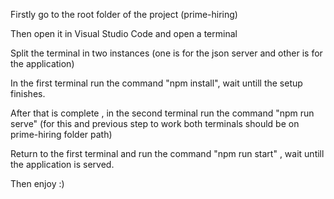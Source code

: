 Firstly go to the root folder of the project (prime-hiring)

Then open it in Visual Studio Code and open a terminal

Split the terminal in two instances (one is for the json server and other is for the application)

In the first terminal run the command "npm install", wait untill the setup finishes.

After that is complete , in the second terminal run the command "npm run serve" (for this and previous step to work both terminals should be on prime-hiring folder path)

Return to the first terminal and run the command "npm run start" , wait untill the application is served.

Then enjoy :)

